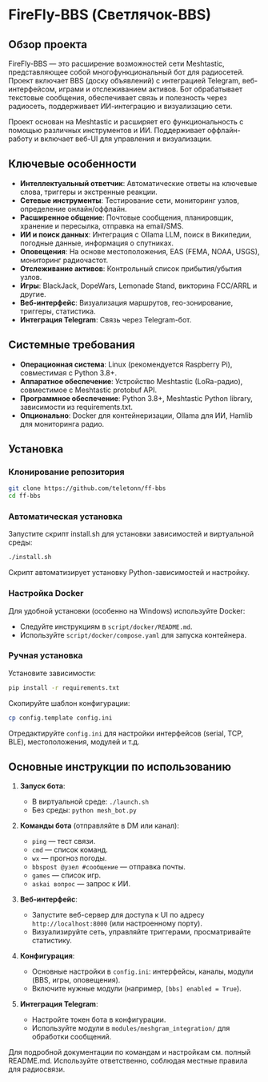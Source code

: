 # FireFly-BBS (Светлячок-BBS)

## Обзор проекта

FireFly-BBS — это расширение возможностей сети Meshtastic, представляющее собой многофункциональный бот для радиосетей. Проект включает BBS (доску объявлений) с интеграцией Telegram, веб-интерфейсом, играми и отслеживанием активов. Бот обрабатывает текстовые сообщения, обеспечивает связь и полезность через радиосеть, поддерживает ИИ-интеграцию и визуализацию сети.

Проект основан на Meshtastic и расширяет его функциональность с помощью различных инструментов и ИИ. Поддерживает оффлайн-работу и включает веб-UI для управления и визуализации.

## Ключевые особенности

- **Интеллектуальный ответчик**: Автоматические ответы на ключевые слова, триггеры и экстренные реакции.
- **Сетевые инструменты**: Тестирование сети, мониторинг узлов, определение онлайн/оффлайн.
- **Расширенное общение**: Почтовые сообщения, планировщик, хранение и пересылка, отправка на email/SMS.
- **ИИ и поиск данных**: Интеграция с Ollama LLM, поиск в Википедии, погодные данные, информация о спутниках.
- **Оповещения**: На основе местоположения, EAS (FEMA, NOAA, USGS), мониторинг радиочастот.
- **Отслеживание активов**: Контрольный список прибытия/убытия узлов.
- **Игры**: BlackJack, DopeWars, Lemonade Stand, викторина FCC/ARRL и другие.
- **Веб-интерфейс**: Визуализация маршрутов, гео-зонирование, триггеры, статистика.
- **Интеграция Telegram**: Связь через Telegram-бот.

## Системные требования

- **Операционная система**: Linux (рекомендуется Raspberry Pi), совместимая с Python 3.8+.
- **Аппаратное обеспечение**: Устройство Meshtastic (LoRa-радио), совместимое с Meshtastic protobuf API.
- **Программное обеспечение**: Python 3.8+, Meshtastic Python library, зависимости из requirements.txt.
- **Опционально**: Docker для контейнеризации, Ollama для ИИ, Hamlib для мониторинга радио.

## Установка

### Клонирование репозитория
```sh
git clone https://github.com/teletonn/ff-bbs
cd ff-bbs
```

### Автоматическая установка
Запустите скрипт install.sh для установки зависимостей и виртуальной среды:
```sh
./install.sh
```
Скрипт автоматизирует установку Python-зависимостей и настройку.

### Настройка Docker
Для удобной установки (особенно на Windows) используйте Docker:
- Следуйте инструкциям в `script/docker/README.md`.
- Используйте `script/docker/compose.yaml` для запуска контейнера.

### Ручная установка
Установите зависимости:
```sh
pip install -r requirements.txt
```
Скопируйте шаблон конфигурации:
```sh
cp config.template config.ini
```
Отредактируйте `config.ini` для настройки интерфейсов (serial, TCP, BLE), местоположения, модулей и т.д.

## Основные инструкции по использованию

1. **Запуск бота**:
   - В виртуальной среде: `./launch.sh`
   - Без среды: `python mesh_bot.py`

2. **Команды бота** (отправляйте в DM или канал):
   - `ping` — тест связи.
   - `cmd` — список команд.
   - `wx` — прогноз погоды.
   - `bbspost @узел #сообщение` — отправка почты.
   - `games` — список игр.
   - `askai вопрос` — запрос к ИИ.

3. **Веб-интерфейс**:
   - Запустите веб-сервер для доступа к UI по адресу `http://localhost:8000` (или настроенному порту).
   - Визуализируйте сеть, управляйте триггерами, просматривайте статистику.

4. **Конфигурация**:
   - Основные настройки в `config.ini`: интерфейсы, каналы, модули (BBS, игры, оповещения).
   - Включите нужные модули (например, `[bbs] enabled = True`).

5. **Интеграция Telegram**:
   - Настройте токен бота в конфигурации.
   - Используйте модули в `modules/meshgram_integration/` для обработки сообщений.

Для подробной документации по командам и настройкам см. полный README.md. Используйте ответственно, соблюдая местные правила для радиосвязи.
